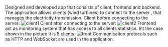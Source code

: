 Designed and developed app that consists of client, frontend and backend. The application allows clients (wind turbines) to connect to the server , that manages the electricity
transmission.
Client before connecting to the server:
![client1](https://user-images.githubusercontent.com/78878731/195956457-f4f3e5a9-0f4c-457a-9616-27ddd10d66de.jpg)
Client after connecting to the server:
![client2](https://user-images.githubusercontent.com/78878731/195956577-39c22e98-3745-4185-8625-a5b3655916b2.jpg)
Frontend act as monitoring system that has access to all clients statistics. Int the case shown in the picture it is 5 clients.
![front](https://user-images.githubusercontent.com/78878731/195956695-5aee2ea3-3a98-4d36-8b06-9d2274376bdb.jpg)
Communication protocols such as HTTP and WebSocket are used in the application.
